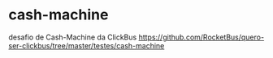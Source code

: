 # cash-machine
desafio de Cash-Machine da ClickBus https://github.com/RocketBus/quero-ser-clickbus/tree/master/testes/cash-machine
